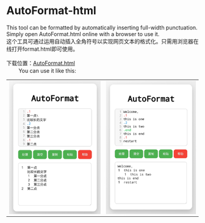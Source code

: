# AutoFormat-html
This tool can be formatted by automatically inserting full-width punctuation. Simply open AutoFormat.html online with a browser to use it.<br>
这个工具可通过运用自动插入全角符号以实现网页文本的格式化。只需用浏览器在线打开format.html即可使用。<br>
<br>
下载位置：[AutoFormat.html](https://raw.githubusercontent.com/ldlsn1/AutoFormat-html/main/AutoFormat.html)
<br>
　　
You can use it like this:
<p align="center">
  <table>
    <tr>
      <td><img src="images/eg_1.jpg" alt="Example 1" width="100%"></td>
      <td><img src="images/eg_2.jpg" alt="Example 2" width="100%"></td>
    </tr>
  </table>
</p>
